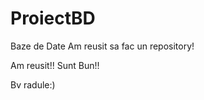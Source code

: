 ProiectBD
=========

Baze de Date
Am reusit sa fac un repository!

Am reusit!! Sunt Bun!!
		 
Bv radule:)

